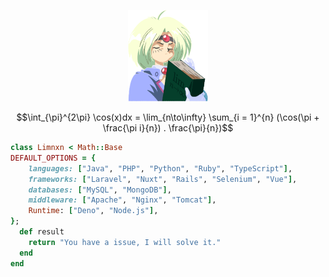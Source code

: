 <p align="center">
  <img src="/images/limnxn.png" width="128" height="146" />
</p>

$$\int_{\pi}^{2\pi} \cos(x)dx = \lim_{n\to\infty} \sum_{i = 1}^{n} (\cos(\pi + \frac{\pi i}{n}) . \frac{\pi}{n})$$

```ruby
class Limnxn < Math::Base
DEFAULT_OPTIONS = {
    languages: ["Java", "PHP", "Python", "Ruby", "TypeScript"],
    frameworks: ["Laravel", "Nuxt", "Rails", "Selenium", "Vue"],
    databases: ["MySQL", "MongoDB"],
    middleware: ["Apache", "Nginx", "Tomcat"],
    Runtime: ["Deno", "Node.js"],
};
  def result
    return "You have a issue, I will solve it."
  end
end
```

